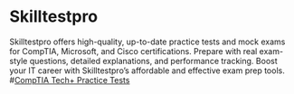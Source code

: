 # Skilltestpro
Skilltestpro offers high-quality, up-to-date practice tests and mock exams for CompTIA, Microsoft, and Cisco certifications. Prepare with real exam-style questions, detailed explanations, and performance tracking. Boost your IT career with Skilltestpro’s affordable and effective exam prep tools.
#[CompTIA Tech+ Practice Tests](https://skilltestpro.com/comptia-tech-practice-tests/)
